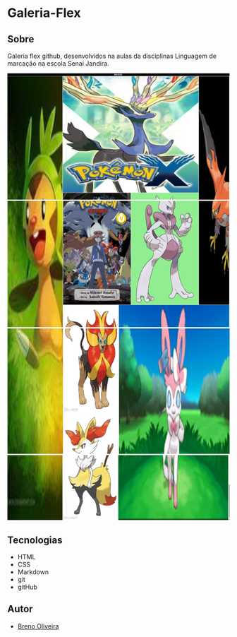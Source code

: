 # Galeria-Flex
## Sobre
Galeria flex github, desenvolvidos na aulas
da disciplinas Linguagem de marcação na escola Senai Jandira.

![](./img/Captura%20de%20tela%202025-04-06%20133711.png)
![](./img/Captura%20de%20tela%202025-04-06%20133735.png)
![](./img/Captura%20de%20tela%202025-04-06%20133806.png)
![](./img/Captura%20de%20tela%202025-04-06%20133820.png)

 ## Tecnologias
 - HTML
 - CSS
 - Markdown
 - git
 - gitHub
 ## Autor
 - [Breno Oliveira](https://www.linkedin.com/in/breno-oliveira-assis-reis-203010351/)
